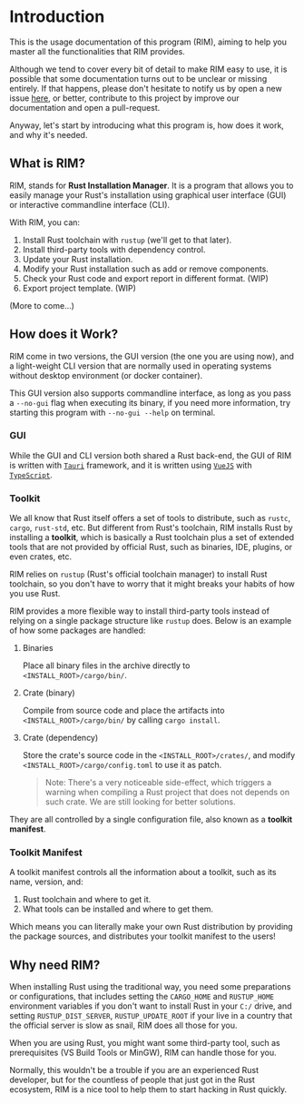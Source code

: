 # Introduction

This is the usage documentation of this program (RIM),
aiming to help you master all the functionalities that RIM provides.

Although we tend to cover every bit of detail to make RIM easy to use, it is possible that
some documentation turns out to be unclear or missing entirely.
If that happens, please don't hesitate to notify us by open a new issue [here](https://gitcode.com/xuanwu/custom-rust-dist/issues),
or better, contribute to this project by improve our documentation and open a pull-request.

Anyway, let's start by introducing what this program is, how does it work, and why it's needed.

## What is RIM?

RIM, stands for **Rust Installation Manager**.
It is a program that allows you to easily manage your Rust's installation
using graphical user interface (GUI) or interactive commandline interface (CLI).

With RIM, you can:

1. Install Rust toolchain with `rustup` (we'll get to that later).
2. Install third-party tools with dependency control.
3. Update your Rust installation.
4. Modify your Rust installation such as add or remove components.
5. Check your Rust code and export report in different format. (WIP)
6. Export project template. (WIP)

(More to come...)

## How does it Work?

RIM come in two versions, the GUI version (the one you are using now),
and a light-weight CLI version that are normally used in operating systems without desktop environment (or docker container).

This GUI version also supports commandline interface, as long as you pass a `--no-gui` flag when executing its binary,
if you need more information, try starting this program with `--no-gui --help` on terminal.

### GUI

While the GUI and CLI version both shared a Rust back-end,
the GUI of RIM is written with [`Tauri`](https://v2.tauri.app/) framework,
and it is written using [`VueJS`](https://vuejs.org/) with [`TypeScript`](https://www.typescriptlang.org/).

### Toolkit

We all know that Rust itself offers a set of tools to distribute, such as `rustc`, `cargo`, `rust-std`, etc.
But different from Rust's toolchain, RIM installs Rust by installing a **toolkit**,
which is basically a Rust toolchain plus a set of extended tools that are not provided by official Rust,
such as binaries, IDE, plugins, or even crates, etc.

RIM relies on `rustup` (Rust's official toolchain manager) to install Rust toolchain,
so you don't have to worry that it might breaks your habits of how you use Rust.

RIM provides a more flexible way to install third-party tools instead of relying on a single package structure
like `rustup` does. Below is an example of how some packages are handled:

1. Binaries
   
    Place all binary files in the archive directly to `<INSTALL_ROOT>/cargo/bin/`.
2. Crate (binary)
   
    Compile from source code and place the artifacts into `<INSTALL_ROOT>/cargo/bin/` by calling `cargo install`.
3. Crate (dependency)
   
    Store the crate's source code in the `<INSTALL_ROOT>/crates/`, and modify `<INSTALL_ROOT>/cargo/config.toml` to use
    it as patch.
    > Note: There's a very noticeable side-effect, which triggers a warning when compiling a Rust project that does
    > not depends on such crate. We are still looking for better solutions.

They are all controlled by a single configuration file, also known as a **toolkit manifest**.

### Toolkit Manifest

A toolkit manifest controls all the information about a toolkit, such as its name, version, and:

1. Rust toolchain and where to get it.
2. What tools can be installed and where to get them.

Which means you can literally make your own Rust distribution by providing the package sources,
and distributes your toolkit manifest to the users!

## Why need RIM?

When installing Rust using the traditional way, you need some preparations or configurations, that includes
setting the `CARGO_HOME` and `RUSTUP_HOME` environment variables if you don't want to install Rust in your `C:/` drive,
and setting `RUSTUP_DIST_SERVER`, `RUSTUP_UPDATE_ROOT` if your live in a country that the official
server is slow as snail, RIM does all those for you.

When you are using Rust, you might want some third-party tool, such as prerequisites (VS Build Tools or MinGW),
RIM can handle those for you.

Normally, this wouldn't be a trouble if you are an experienced Rust developer,
but for the countless of people that just got in the Rust ecosystem, RIM is a nice
tool to help them to start hacking in Rust quickly.
